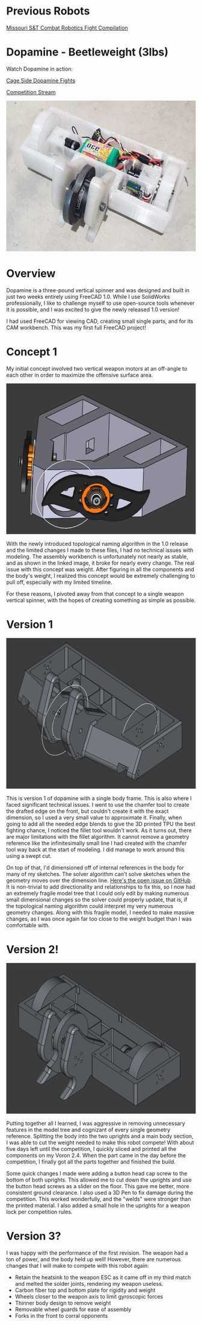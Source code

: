 # Previous Robots
[Missouri S&T Combat Robotics Fight Compilation](https://youtu.be/2jmfZkLVLY4)
# Dopamine - Beetleweight (3lbs)
Watch Dopamine in action:

[Cage Side Dopamine Fights](https://youtu.be/8gMDauhMamM)

[Competition Stream](https://www.youtube.com/live/L-PKoHOr0sI)

<img src="https://github.com/Collin-Brock/Combat-Robotics/blob/main/assets/Dopamine%20Finished.png" alt="Finshed Dopamine" width="600" height="400">

# Overview

Dopamine is a three-pound vertical spinner and was designed and built in just two weeks entirely using FreeCAD 1.0. While I use SolidWorks professionally, I like to challenge myself to use open-source tools whenever it is possible, and I was excited to give the newly released 1.0 version!

I had used FreeCAD for viewing CAD, creating small single parts, and for its CAM workbench. This was my first full FreeCAD project!
# Concept 1
My initial concept involved two vertical weapon motors at an off-angle to each other in order to maximize the offensive surface area.

<img src="https://github.com/Collin-Brock/Combat-Robotics/blob/main/assets/Dopamine%20Concept%201.PNG" alt="Concept 1" width="600" height="400">

With the newly introduced topological naming algorithm in the 1.0 release and the limited changes I made to these files, I had no technical issues with modeling. The assembly workbench is unfortunately not nearly as stable, and as shown in the linked image, it broke for nearly every change. The real issue with this concept was weight. After figuring in all the components and the body's weight, I realized this concept would be extremely challenging to pull off, especially with my limited timeline.

For these reasons, I pivoted away from that concept to a single weapon vertical spinner, with the hopes of creating something as simple as possible.
# Version 1
<img src="https://github.com/Collin-Brock/Combat-Robotics/blob/main/assets/Dopamine%20V1.PNG" alt="Concept 1" width="600" height="400">

This is version 1 of dopamine with a single body frame. This is also where I faced significant technical issues. I went to use the chamfer tool to create the drafted edge on the front, but couldn't create it with the exact dimension, so I used a very small value to approximate it.  Finally, when going to add all the needed edge blends to give the 3D printed TPU the best fighting chance, I noticed the fillet tool wouldn't work. As it turns out, there are major limitations with the fillet algorithm. It cannot remove a geometry reference like the infinitesimally small line I had created with the chamfer tool way back at the start of modeling. I did manage to work around this using a swept cut.

On top of that, I'd dimensioned off of internal references in the body for many of my sketches. The solver algorithm can't solve sketches when the geometry moves over the dimension line. [Here's the open issue on GitHub](https://github.com/FreeCAD/FreeCAD/issues/17579). It is non-trivial to add directionality and relationships to fix this, so I now had an extremely fragile model tree that I could only edit by making numerous small dimensional changes so the solver could properly update, that is, if the topological naming algorithm could interpret my very numerous geometry changes. Along with this fragile model, I needed to make massive changes, as I was once again far too close to the weight budget than I was comfortable with.

# Version 2!

<img src="https://github.com/Collin-Brock/Combat-Robotics/blob/main/assets/Dopamine%20Cad.PNG" alt="Final CAD" width="600" height="400">

Putting together all I learned, I was aggressive in removing unnecessary features in the model tree and cognizant of every single geometry reference. Splitting the body into the two uprights and a main body section, I was able to cut the weight needed to make this robot compete! With about five days left until the competition, I quickly sliced and printed all the components on my Voron 2.4. When the part came in the day before the competition, I finally got all the parts together and finished the build. 

Some quick changes I made were adding a button head cap screw to the bottom of both uprights. This allowed me to cut down the uprights and use the button head screws as a slider on the floor. This gave me better, more consistent ground clearance. I also used a 3D Pen to fix damage during the competition. This worked wonderfully, and the "welds" were stronger than the printed material. I also added a small hole in the uprights for a weapon lock per competition rules.

# Version 3?

I was happy with the performance of the first revision. The weapon had a ton of power, and the body held up well! However, there are numerous changes that I will make to compete with this robot again:

- Retain the heatsink to the weapon ESC as it came off in my third match and melted the solder joints, rendering my weapon useless.
- Carbon fiber top and bottom plate for rigidity and weight
- Wheels closer to the weapon axis to limit gyroscopic forces
- Thinner body design to remove weight
- Removable wheel guards for ease of assembly
- Forks in the front to corral opponents
